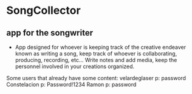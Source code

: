 # SongCollector

## app for the songwriter

- App designed for whoever is keeping track of the creative endeaver known as writing a song, keep track of whoever is collaborating, producing, recording, etc...
Write notes and add media, keep the personnel involved in your creations organized.




Some users that already have some content:
velardeglaser   p: password
Constelacion    p: Password!1234
Ramon           p: password
